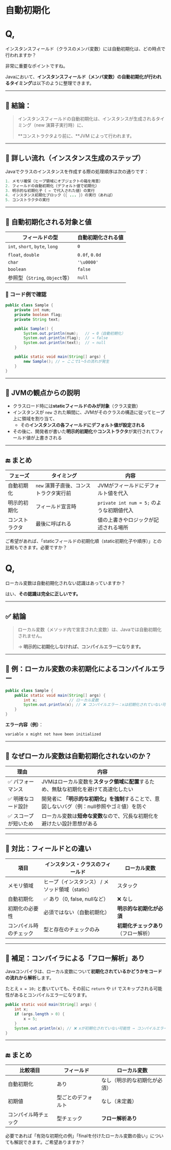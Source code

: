 # 自動初期化

# Q,

インスタンスフィールド（クラスのメンバ変数）には自動初期化は、どの時点で行われますか？

非常に重要なポイントですね。

Javaにおいて、**インスタンスフィールド（メンバ変数）の自動初期化が行われるタイミング**は以下のように整理できます。

---

## 🔷 結論：

> インスタンスフィールドの自動初期化は、インスタンスが生成されるタイミング（new 演算子実行時）に、
> 
> 
> **コンストラクタより前に、**JVM によって行われます。
> 

---

## 🔸 詳しい流れ（インスタンス生成のステップ）

Javaでクラスのインスタンスを作成する際の処理順序は次の通りです：

```java
1. メモリ確保（ヒープ領域にオブジェクトの箱を用意）
2. フィールドの自動初期化（デフォルト値で初期化）
3. 明示的な初期化子（ = で代入された値）の実行
4. インスタンス初期化ブロック（{ ... }）の実行（あれば）
5. コンストラクタの実行
```

---

## 🔸 自動初期化される対象と値

| フィールドの型 | 自動初期化される値 |
| --- | --- |
| `int`, `short`, `byte`, `long` | `0` |
| `float`, `double` | `0.0f`, `0.0d` |
| `char` | `'\u0000'` |
| `boolean` | `false` |
| 参照型（`String`, `Object`等） | `null` |

### **🔸 コード例で確認**

```java
public class Sample {
    private int num;
    private boolean flag;
    private String text;

    public Sample() {
        System.out.println(num);   // → 0（自動初期化）
        System.out.println(flag);  // → false
        System.out.println(text);  // → null
    }

    public static void main(String[] args) {
        new Sample(); // ← ここで1〜5の流れが発生
    }
}
```

---

## 🔸 JVMの観点からの説明

- クラスロード時には**staticフィールドのみが対象**（クラス変数）
- インスタンスが `new` された瞬間に、JVMがそのクラスの構造に従ってヒープ上に領域を割り当て、
    - その**インスタンスの各フィールドにデフォルト値が設定される**
- その後に、開発者が書いた**明示的初期化**や**コンストラクタ**が実行されてフィールド値が上書きされる

---

## 🔚 まとめ

| フェーズ | タイミング | 内容 |
| --- | --- | --- |
| 自動初期化 | `new` 演算子直後、コンストラクタ実行前 | JVMがフィールドにデフォルト値を代入 |
| 明示的初期化 | フィールド宣言時 | `private int num = 5;` のような初期値代入 |
| コンストラクタ | 最後に呼ばれる | 値の上書きやロジックが記述される場所 |

ご希望があれば、「staticフィールドの初期化順（static初期化子や順序）」との比較もできます。必要ですか？

# Q,

ローカル変数は自動初期化されない認識はあっていますか？

はい、**その認識は完全に正しいです。**

---

## ✅ 結論

> ローカル変数（メソッド内で宣言された変数）は、Javaでは自動初期化されません。
> 
> 
> → **明示的に初期化しなければ、コンパイルエラーになります。**
> 

---

## 🔸 例：ローカル変数の未初期化によるコンパイルエラー

```java
public class Sample {
    public static void main(String[] args) {
        int x;              // ローカル変数
        System.out.println(x); // ❌ コンパイルエラー：xは初期化されていない可能性あり
    }
}
```

**エラー内容（例）**：

```java
variable x might not have been initialized
```

---

## 🔸 なぜローカル変数は自動初期化されないのか？

| 理由 | 内容 |
| --- | --- |
| ✅ パフォーマンス | JVMはローカル変数を**スタック領域に配置**するため、無駄な初期化を避けて高速化したい |
| ✅ 明確なコード設計 | 開発者に **「明示的な初期化」を強制**することで、意図しないバグ（例：null参照やゴミ値）を防ぐ |
| ✅ スコープが短いため | ローカル変数は**短命な変数**なので、冗長な初期化を避けたい設計思想がある |

---

## 🔸 対比：フィールドとの違い

| 項目 | インスタンス・クラスのフィールド | ローカル変数 |
| --- | --- | --- |
| メモリ領域 | ヒープ（インスタンス） / メソッド領域（static） | スタック |
| 自動初期化 | ✅ あり（0, false, nullなど） | ❌ なし |
| 初期化の必要性 | 必須ではない（自動初期化） | **明示的な初期化が必須** |
| コンパイル時のチェック | 型と存在のチェックのみ | **初期化チェックあり**（フロー解析） |

---

## 🔸 補足：コンパイラによる「フロー解析」あり

Javaコンパイラは、ローカル変数について**初期化されているかどうかをコードの流れから解析**します。

たとえ `x = 10;` と書いていても、その前に `return` や `if` でスキップされる可能性があるとコンパイルエラーになります。

```java
public static void main(String[] args) {
    int x;
    if (args.length > 0) {
        x = 5;
    }
    System.out.println(x); // ❌ xが初期化されていない可能性 → コンパイルエラー
}
```

---

## 🔚 まとめ

| 比較項目 | フィールド | ローカル変数 |
| --- | --- | --- |
| 自動初期化 | あり | なし（明示的な初期化が必須） |
| 初期値 | 型ごとのデフォルト | なし（未定義） |
| コンパイル時チェック | 型チェック | **フロー解析あり** |

必要であれば「有効な初期化の例」「finalを付けたローカル変数の扱い」についても解説できます。ご希望ありますか？